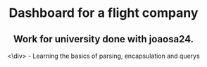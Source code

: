 <div id = "header"  align="center"> 
  <h1 align="center"> Dashboard for a flight company
  <h2> Work for university done with joaosa24. </h2>
<\div>
- Learning the basics of parsing, encapsulation and querys 
